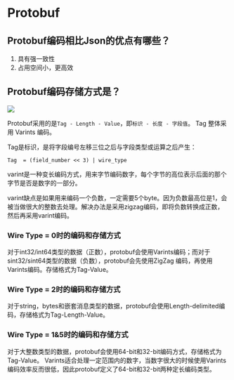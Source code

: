 # Protobuf

## Protobuf编码相比Json的优点有哪些？

1. 具有强一致性
2. 占用空间小，更高效

## Protobuf编码存储方式是？

![](https://static.cyub.vip/images/202107/protobuf_codec.png)

Protobuf采用的是`Tag - Length - Value`，即`标识 - 长度 - 字段值`。 Tag 整体采用 Varints 编码。

Tag是标识，是将字段编号左移三位之后与字段类型或运算之后产生：

```
Tag  = (field_number << 3) | wire_type
```

varint是一种变长编码方式，用来字节编码数字，每个字节的高位表示后面的那个字节是否是数字的一部分。

varint缺点是如果用来编码一个负数，一定需要5个byte。因为负数最高位是1，会被当做很大的整数去处理。解决办法是采用zigzag编码，即将负数转换成正数，然后再采用varint编码。

### Wire Type = 0时的编码和存储方式

对于int32/int64类型的数据（正数），protobuf会使用Varints编码；而对于sint32/sint64类型的数据（负数），protobuf会先使用ZigZag 编码，再使用Varints编码。存储格式为Tag-Value。

### Wire Type = 2时的编码和存储方式

对于string，bytes和嵌套消息类型的数据，protobuf会使用Length-delimited编码，存储格式为Tag-Length-Value。

### Wire Type = 1&5时的编码和存储方式

对于大整数类型的数据，protobuf会使用64-bit和32-bit编码方式，存储格式为Tag-Value。
Varints适合处理一定范围内的数字，当数字很大的时候使用Varints编码效率反而很低，因此protobuf定义了64-bit和32-bit两种定长编码类型。